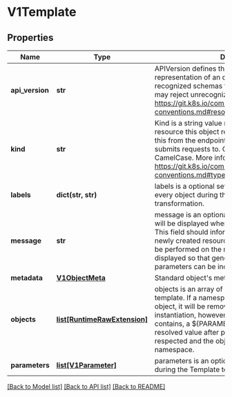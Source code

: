 # V1Template

## Properties
Name | Type | Description | Notes
------------ | ------------- | ------------- | -------------
**api_version** | **str** | APIVersion defines the versioned schema of this representation of an object. Servers should convert recognized schemas to the latest internal value, and may reject unrecognized values. More info: https://git.k8s.io/community/contributors/devel/api-conventions.md#resources | [optional] 
**kind** | **str** | Kind is a string value representing the REST resource this object represents. Servers may infer this from the endpoint the openshift.openshift.client submits requests to. Cannot be updated. In CamelCase. More info: https://git.k8s.io/community/contributors/devel/api-conventions.md#types-kinds | [optional] 
**labels** | **dict(str, str)** | labels is a optional set of labels that are applied to every object during the Template to Config transformation. | [optional] 
**message** | **str** | message is an optional instructional message that will be displayed when this template is instantiated. This field should inform the user how to utilize the newly created resources. Parameter substitution will be performed on the message before being displayed so that generated credentials and other parameters can be included in the output. | [optional] 
**metadata** | [**V1ObjectMeta**](V1ObjectMeta.md) | Standard object&#39;s metadata. | [optional] 
**objects** | [**list[RuntimeRawExtension]**](RuntimeRawExtension.md) | objects is an array of resources to include in this template. If a namespace value is hardcoded in the object, it will be removed during template instantiation, however if the namespace value is, or contains, a ${PARAMETER_REFERENCE}, the resolved value after parameter substitution will be respected and the object will be created in that namespace. | 
**parameters** | [**list[V1Parameter]**](V1Parameter.md) | parameters is an optional array of Parameters used during the Template to Config transformation. | [optional] 

[[Back to Model list]](../README.md#documentation-for-models) [[Back to API list]](../README.md#documentation-for-api-endpoints) [[Back to README]](../README.md)


